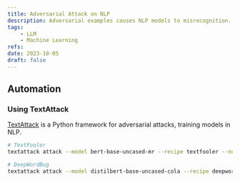 ```yaml
---
title: Adversarial Attack on NLP
description: Adversarial examples causes NLP models to misrecognition.
tags: 
    - LLM
    - Machine Learning
refs:
date: 2023-10-05
draft: false
---
```


## Automation

### Using TextAttack

[TextAttack](https://github.com/QData/TextAttack) is a Python framework for adversarial attacks, training models in NLP. 

```bash
# TextFooler
textattack attack --model bert-base-uncased-mr --recipe textfooler --num-examples 100

# DeepWordBug
textattack attack --model distilbert-base-uncased-cola --recipe deepwordbug --num-examples 100
```
